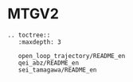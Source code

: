 # MTGV2

```{eval-rst}
.. toctree::
   :maxdepth: 3

   open_loop_trajectory/README_en
   qei_abz/README_en
   sei_tamagawa/README_en

```
